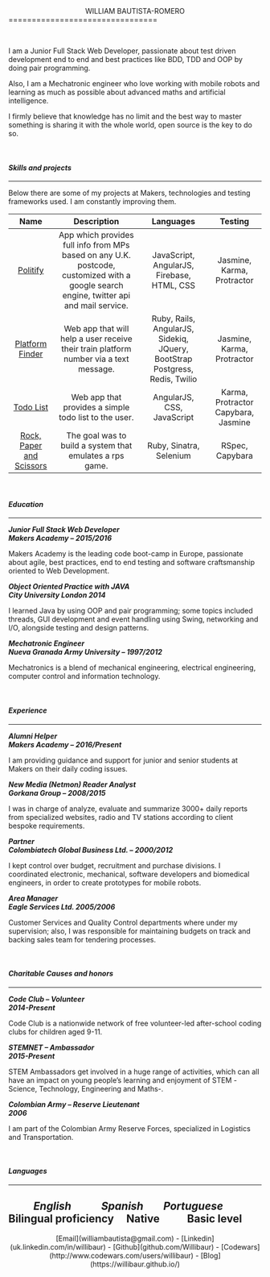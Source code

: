 <center> WILLIAM BAUTISTA-ROMERO </center>
================================

&nbsp;

I am a Junior Full Stack Web Developer, passionate about test driven development end to end and best practices like BDD, TDD and OOP by doing pair programming.

Also, I am a Mechatronic engineer who love working with mobile robots and learning as much as possible about advanced maths and artificial intelligence.

I firmly believe that knowledge has no limit and the best way to master something is sharing it with the whole world, open source is the key to do so.

&nbsp;

#### _Skills and projects_
---

Below there are some of my projects at Makers, technologies and testing frameworks used. I am constantly improving them.

|                                **Name**                                |                                                              **Description**                                                              |                                **Languages**                                |             **Testing**             |
|:----------------------------------------------------------------------:|:-----------------------------------------------------------------------------------------------------------------------------------------:|:---------------------------------------------------------------------------:|:-----------------------------------:|
|            [Politify](https://github.com/Willibaur/politify)           | App which provides full info from MPs based on any  U.K. postcode, customized with a google search engine, twitter api and mail service.  |                  JavaScript, AngularJS, Firebase, HTML, CSS                 |      Jasmine, Karma, Protractor     |
|     [Platform Finder](https://github.com/Willibaur/platform-finder)    | Web app that will help a user receive their train  platform number via a text message.                                                    | Ruby, Rails, AngularJS, Sidekiq, JQuery, BootStrap Postgress, Redis, Twilio |      Jasmine, Karma, Protractor     |
|        [Todo List](https://github.com/Willibaur/todo_challenge)        | Web app that provides a simple todo list to the user.                                                                                     |                          AngularJS, CSS, JavaScript                         | Karma, Protractor Capybara, Jasmine |
| [Rock, Paper and Scissors](https://github.com/Willibaur/rps-challenge) | The goal was to build a system that emulates a rps game.                                                                                  |                           Ruby, Sinatra, Selenium                           |           RSpec, Capybara           |

&nbsp;

#### _Education_
---
**_Junior Full Stack Web Developer   
Makers Academy – 2015/2016_**

Makers Academy is the leading code boot-camp in Europe, passionate about agile, best  practices, end to end testing and software craftsmanship oriented to Web Development.

**_Object Oriented Practice with JAVA  
City University London 2014_**

I learned Java by using OOP and pair programming; some topics included threads, GUI development and event handling using Swing, networking and I/O, alongside testing and design patterns.


**_Mechatronic Engineer  
Nueva Granada Army University – 1997/2012_**

Mechatronics is a blend of mechanical engineering, electrical engineering, computer control and information technology.

&nbsp;

#### _Experience_
-------------------------

**_Alumni Helper  
Makers Academy – 2016/Present_**

I am providing guidance and support for junior and senior students at Makers on their daily coding issues.

**_New Media (Netmon) Reader Analyst  
Gorkana Group – 2008/2015_**

I was in charge of analyze, evaluate and summarize 3000+ daily reports from specialized websites, radio and TV stations according to client bespoke requirements.

**_Partner  
Colombiatech Global Business Ltd. – 2000/2012_**

I kept control over budget, recruitment and purchase divisions. I coordinated electronic, mechanical, software developers and biomedical engineers, in order to create prototypes for mobile robots.

**_Area Manager  
Eagle Services Ltd.  2005/2006_**  

Customer Services and Quality Control departments where under my supervision; also,  I was responsible for maintaining budgets on track and backing sales team for tendering processes.

&nbsp;

#### _Charitable Causes and honors_
--------------------

**_Code Club –  Volunteer  
2014-Present_**

Code Club is a nationwide network of free volunteer-led after-school coding clubs for children aged 9-11.

**_STEMNET –  Ambassador  
2015-Present_**

STEM Ambassadors get involved in a huge range of activities, which can all have an impact on young people’s learning and enjoyment of STEM -Science, Technology, Engineering and Maths-.


**_Colombian Army – Reserve Lieutenant  
2006_**  

I am part of the Colombian Army Reserve Forces, specialized in Logistics and Transportation.

&nbsp;

#### _Languages_
-----------

&nbsp;&nbsp;&nbsp;&nbsp;&nbsp;&nbsp;&nbsp;&nbsp;&nbsp;&nbsp;**_English_** &nbsp;&nbsp;&nbsp;&nbsp;&nbsp;&nbsp;&nbsp;&nbsp;&nbsp;&nbsp; **_Spanish_** &nbsp;&nbsp;&nbsp;&nbsp;&nbsp;&nbsp; **_Portuguese_**  
Bilingual proficiency&nbsp;&nbsp;&nbsp;&nbsp; Native &nbsp;&nbsp;&nbsp;&nbsp;&nbsp;&nbsp;&nbsp;&nbsp;&nbsp;&nbsp;Basic level
&nbsp;
-------

<center> [Email](williambautista@gmail.com) - [Linkedin](uk.linkedin.com/in/willibaur) - [Github](github.com/Willibaur) -  [Codewars](http://www.codewars.com/users/willibaur) - [Blog](https://willibaur.github.io/) </center>

